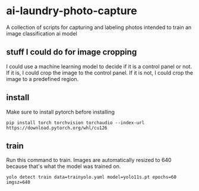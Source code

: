 # ai-laundry-photo-capture
A collection of scripts for capturing and labeling photos intended to train an image classification ai model


## stuff I could do for image cropping
I could use a machine learning model to decide if it is a control panel or not. If it is, I could crop the image to the control panel. If it is not, I could crop the image to a predefined region. 


## install

Make sure to install pytorch before installing
```
pip install torch torchvision torchaudio --index-url https://download.pytorch.org/whl/cu126
```

## train

Run this command to train. Images are automatically resized to 640 because that's what the model was trained on.

```
yolo detect train data=trainyolo.yaml model=yolo11s.pt epochs=60 imgsz=640
```
